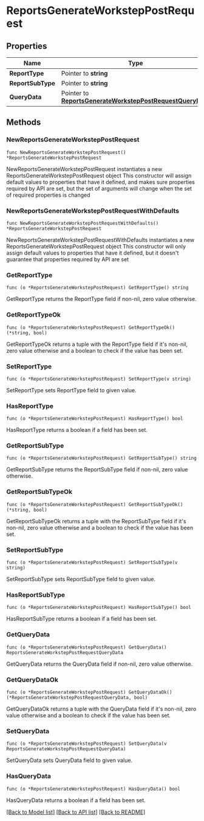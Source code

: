 # ReportsGenerateWorkstepPostRequest

## Properties

Name | Type | Description | Notes
------------ | ------------- | ------------- | -------------
**ReportType** | Pointer to **string** |  | [optional] 
**ReportSubType** | Pointer to **string** |  | [optional] 
**QueryData** | Pointer to [**ReportsGenerateWorkstepPostRequestQueryData**](ReportsGenerateWorkstepPostRequestQueryData.md) |  | [optional] 

## Methods

### NewReportsGenerateWorkstepPostRequest

`func NewReportsGenerateWorkstepPostRequest() *ReportsGenerateWorkstepPostRequest`

NewReportsGenerateWorkstepPostRequest instantiates a new ReportsGenerateWorkstepPostRequest object
This constructor will assign default values to properties that have it defined,
and makes sure properties required by API are set, but the set of arguments
will change when the set of required properties is changed

### NewReportsGenerateWorkstepPostRequestWithDefaults

`func NewReportsGenerateWorkstepPostRequestWithDefaults() *ReportsGenerateWorkstepPostRequest`

NewReportsGenerateWorkstepPostRequestWithDefaults instantiates a new ReportsGenerateWorkstepPostRequest object
This constructor will only assign default values to properties that have it defined,
but it doesn't guarantee that properties required by API are set

### GetReportType

`func (o *ReportsGenerateWorkstepPostRequest) GetReportType() string`

GetReportType returns the ReportType field if non-nil, zero value otherwise.

### GetReportTypeOk

`func (o *ReportsGenerateWorkstepPostRequest) GetReportTypeOk() (*string, bool)`

GetReportTypeOk returns a tuple with the ReportType field if it's non-nil, zero value otherwise
and a boolean to check if the value has been set.

### SetReportType

`func (o *ReportsGenerateWorkstepPostRequest) SetReportType(v string)`

SetReportType sets ReportType field to given value.

### HasReportType

`func (o *ReportsGenerateWorkstepPostRequest) HasReportType() bool`

HasReportType returns a boolean if a field has been set.

### GetReportSubType

`func (o *ReportsGenerateWorkstepPostRequest) GetReportSubType() string`

GetReportSubType returns the ReportSubType field if non-nil, zero value otherwise.

### GetReportSubTypeOk

`func (o *ReportsGenerateWorkstepPostRequest) GetReportSubTypeOk() (*string, bool)`

GetReportSubTypeOk returns a tuple with the ReportSubType field if it's non-nil, zero value otherwise
and a boolean to check if the value has been set.

### SetReportSubType

`func (o *ReportsGenerateWorkstepPostRequest) SetReportSubType(v string)`

SetReportSubType sets ReportSubType field to given value.

### HasReportSubType

`func (o *ReportsGenerateWorkstepPostRequest) HasReportSubType() bool`

HasReportSubType returns a boolean if a field has been set.

### GetQueryData

`func (o *ReportsGenerateWorkstepPostRequest) GetQueryData() ReportsGenerateWorkstepPostRequestQueryData`

GetQueryData returns the QueryData field if non-nil, zero value otherwise.

### GetQueryDataOk

`func (o *ReportsGenerateWorkstepPostRequest) GetQueryDataOk() (*ReportsGenerateWorkstepPostRequestQueryData, bool)`

GetQueryDataOk returns a tuple with the QueryData field if it's non-nil, zero value otherwise
and a boolean to check if the value has been set.

### SetQueryData

`func (o *ReportsGenerateWorkstepPostRequest) SetQueryData(v ReportsGenerateWorkstepPostRequestQueryData)`

SetQueryData sets QueryData field to given value.

### HasQueryData

`func (o *ReportsGenerateWorkstepPostRequest) HasQueryData() bool`

HasQueryData returns a boolean if a field has been set.


[[Back to Model list]](../README.md#documentation-for-models) [[Back to API list]](../README.md#documentation-for-api-endpoints) [[Back to README]](../README.md)



